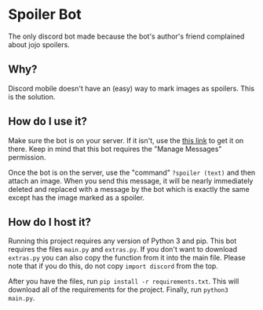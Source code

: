 
# Spoiler Bot
The only discord bot made because the bot's author's friend complained about jojo spoilers.

## Why?
Discord mobile doesn't have an (easy) way to mark images as spoilers. This is the solution.

## How do I use it?
Make sure the bot is on your server. If it isn't, use the [this link](https://discord.com/api/oauth2/authorize?client_id=730114126508195901&permissions=8192&scope=bot) to get it on there. Keep in mind that this bot requires the "Manage Messages" permission.

Once the bot is on the server, use the "command" `?spoiler (text)` and then attach an image. When you send this message, it will be nearly immediately deleted and replaced with a message by the bot which is exactly the same except has the image marked as a spoiler.

## How do I host it?
Running this project requires any version of Python 3 and pip.
This bot requires the files `main.py` and `extras.py`. If you don't want to download `extras.py` you can also copy the function from it into the main file. Please note that if you do this, do not copy `import discord` from the top.

After you have the files, run `pip install -r requirements.txt`. This will download all of the requirements for the project. Finally, run `python3 main.py`.